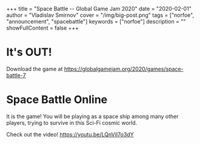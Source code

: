 +++
title = "Space Battle -- Global Game Jam 2020"
date = "2020-02-01"
author = "Vladislav Smirnov"
cover = "/img/big-post.png"
tags = ["norfoe", "announcement", "spacebattle"]
keywords = ["norfoe"]
description = ""
showFullContent = false
+++

# It's OUT!

Download the game at https://globalgamejam.org/2020/games/space-battle-7

# Space Battle Online

It is the game! You will be playing as a space ship among many other
players, trying to survive in this Sci-Fi cosmic world.

Check out the video! https://youtu.be/LQnViI7o3dY